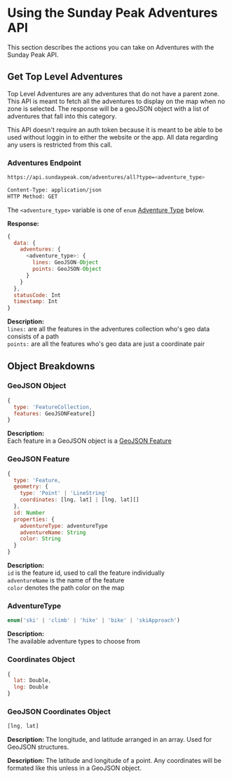 # Using the Sunday Peak Adventures API

This section describes the actions you can take on Adventures with the Sunday Peak API.

## Get Top Level Adventures

Top Level Adventures are any adventures that do not have a parent zone. This API is meant to fetch all the adventures to display on the map when no zone is selected.
The response will be a geoJSON object with a list of adventures that fall into this category.

This API doesn't require an auth token because it is meant to be able to be used without loggin in to either the website or the app. All data regarding any users is restricted from this call.

### Adventures Endpoint
```bash
https://api.sundaypeak.com/adventures/all?type=<adventure_type>

Content-Type: application/json
HTTP Method: GET
```

The `<adventure_type>` variable is one of `enum` [Adventure Type](#adventuretype) below.  

**Response:**
```javascript
{
  data: {
    adventures: {
      <adventure_type>: {
        lines: GeoJSON-Object
        points: GeoJSON-Object
      }
    }
  },
  statusCode: Int
  timestamp: Int
}
```

**Description:**  
`lines:` are all the features in the adventures collection who's geo data consists of a path  
`points:` are all the features who's geo data are just a coordinate pair  

## Object Breakdowns

### GeoJSON Object
```javascript
{
  type: 'FeatureCollection,
  features: GeoJSONFeature[]
}
```

**Description:**  
Each feature in a GeoJSON object is a [GeoJSON Feature](#geojson-feature)  

### GeoJSON Feature
```javascript
{
  type: 'Feature,
  geometry: {
    type: 'Point' | 'LineString'
    coordinates: [lng, lat] | [lng, lat][]
  },
  id: Number
  properties: {
    adventureType: adventureType
    adventureName: String
    color: String
  }
}
```

**Description:**  
`id` is the feature id, used to call the feature individually  
`adventureName` is the name of the feature  
`color` denotes the path color on the map  

### AdventureType
```javascript
enum('ski' | 'climb' | 'hike' | 'bike' | 'skiApproach')
```

**Description:**  
The available adventure types to choose from

### Coordinates Object
```javascript
{
  lat: Double,
  lng: Double
}
```

### GeoJSON Coordinates Object
```javascript
[lng, lat]
```

**Description:**
The longitude, and latitude arranged in an array. Used for GeoJSON structures.

**Description:**
The latitude and longitude of a point. Any coordinates will be formated like this unless in a GeoJSON object.
